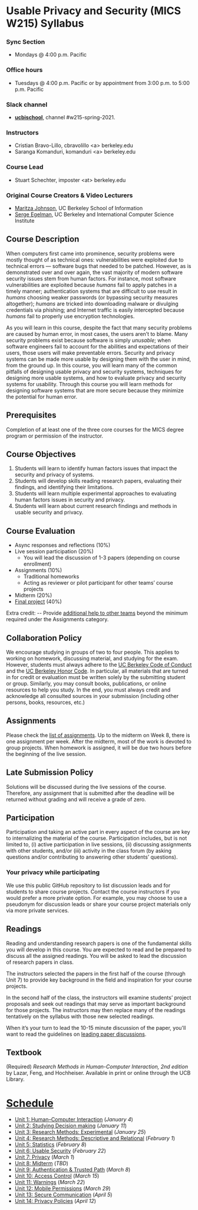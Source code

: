 # Usable Privacy and Security (MICS W215) Syllabus

### Sync Section

  - Mondays @ 4:00 p.m. Pacific

### Office hours

  - Tuesdays @ 4:00 p.m. Pacific or by appointment from 3:00 p.m. to 5:00 p.m. Pacific

### Slack channel

  - [**ucbischool**](https://ucbischool.slack.com), channel #w215-spring-2021.

### Instructors

 -  Cristian Bravo-Lillo, cbravolillo \<a\> berkeley.edu
 -  Saranga Komanduri, komanduri \<a\> berkeley.edu

### Course Lead

 -  Stuart Schechter, imposter \<at\> berkeley.edu

### Original Course Creators & Video Lecturers

 - [Maritza Johnson](http://maritzajohnson.com/), UC Berkeley School of Information
 - [Serge Egelman](https://www.guanotronic.com/~serge/), UC Berkeley and International Computer Science Institute



## Course Description

When computers first came into prominence, security problems were mostly thought of as technical ones: vulnerabilities were exploited due to technical errors — software bugs that needed to be patched. However, as is demonstrated over and over again, the vast majority of modern software security issues stem from human factors. For instance, most software vulnerabilities are exploited because *humans* fail to apply patches in a timely manner; authentication systems that are difficult to use result in *humans* choosing weaker passwords (or bypassing security measures altogether); *humans* are tricked into downloading malware or divulging credentials via phishing; and Internet traffic is easily intercepted because *humans* fail to properly use encryption technologies.

As you will learn in this course, despite the fact that many security problems are caused by human error, in most cases, the users aren’t to blame. Many security problems exist because software is simply *unusable*; when software engineers fail to account for the abilities and expectations of their users, those users will make preventable errors. Security and privacy systems can be made more usable by designing them with the user in mind, from the ground up. In this course, you will learn many of the common pitfalls of designing usable privacy and security systems, techniques for designing more usable systems, and how to evaluate privacy and security systems for usability. Through this course you will learn methods for designing software systems that are more secure because they minimize the potential for human error.



## Prerequisites

Completion of at least one of the three core courses for the MICS degree program or permission of the instructor.



## Course Objectives

1. Students will learn to identify human factors issues that impact the security and privacy of systems.
2. Students will develop skills reading research papers, evaluating their findings, and identifying their limitations.
3. Students will learn multiple experimental approaches to evaluating human factors issues in security and privacy.
4. Students will learn about current research findings and methods in usable security and privacy.



## Course Evaluation

  - Async responses and reflections (10%)
  - Live session participation (20%)
    - You will lead the discussion of 1-3 papers (depending on course enrollment)
  - Assignments (10%)
    - Traditional homeworks
    - Acting as reviewer or pilot participant for other teams’ course projects
  - Midterm (20%)
  - [Final project](/project/) (40%)

Extra credit:
  -- Provide [additional help to other teams](/project/helping-others.md) beyond the minimum required under the Assignments category.



## Collaboration Policy

We encourage studying in groups of two to four people. This applies to working on homework, discussing material, and studying for the exam. However, students must always adhere to the [UC Berkeley Code of Conduct](http://sa.berkeley.edu/code-of-conduct) and the [UC Berkeley Honor Code](https://teaching.berkeley.edu/berkeley-honor-code). In particular, all materials that are turned in for credit or evaluation must be written solely by the submitting student or group. Similarly, you may consult books, publications, or online resources to help you study. In the end, you must always credit and acknowledge all consulted sources in your submission (including other persons, books, resources, etc.)



## Assignments

Please check the [list of assignments](/assignments/). Up to the midterm on Week 8, there is one assignment per week. After the midterm, most of the work is devoted to group projects. When homework is assigned, it will be due two hours before the beginning of the live session.



## Late Submission Policy

Solutions will be discussed during the live sessions of the course. Therefore, any assignment that is submitted after the deadline will be returned without grading and will receive a grade of zero.



## Participation

Participation and taking an active part in every aspect of the course are key to internalizing the material of the course. Participation includes, but is not limited to, (i) active participation in live sessions, (ii) discussing assignments with other students, and/or (iii) activity in the class forum (by asking questions and/or contributing to answering other students’ questions).



### Your privacy while participating

We use this public GitHub repository to list discussion leads and for students to share course projects. Contact the course instructors if you would prefer a more private option. For example, you may choose to use a pseudonym for discussion leads or share your course project materials only via more private services.



## Readings

Reading and understanding research papers is one of the fundamental skills you will develop in this course. You are expected to read and be prepared to discuss all the assigned readings. You will be asked to lead the discussion of research papers in class.

The instructors selected the papers in the first half of the course (through Unit 7) to provide key background in the field and inspiration for your course projects.

In the second half of the class, the instructors will examine students’ project proposals and seek out readings that may serve as important background for those projects. The instructors may then replace many of the readings tentatively on the syllabus with those new selected readings.

When it’s your turn to lead the 10-15 minute discussion of the paper, you'll want to read the guidelines on [leading paper discussions](/leading-paper-discussions.md).



## Textbook

(Required) *Research Methods in Human-Computer Interaction, 2nd edition* by Lazar, Feng, and Hochheiser.  Available in print or online through the UCB Library.



# [Schedule](/schedule)

 - [Unit 1: Human–Computer Interaction](./schedule/unit-01.md) (*January 4*)
 - [Unit 2: Studying Decision making](./schedule/unit-02.md) (*January 11*)
 - [Unit 3: Research Methods: Experimental](./schedule/unit-03.md) (*January 25*)
 - [Unit 4: Research Methods: Descriptive and Relational](./schedule/unit-04.md) (*February 1*)
 - [Unit 5: Statistics](./schedule/unit-05.md) (*February 8*)
 - [Unit 6: Usable Security](./schedule/unit-06.md) (*February 22*)
 - [Unit 7: Privacy](./schedule/unit-07.md) (*March 1*)
 - [Unit 8: Midterm](./schedule/unit-08.md) (*TBD*)
 - [Unit 9: Authentication & Trusted Path](./schedule/unit-09.md) (*March 8*)
 - [Unit 10: Access Control](./schedule/unit-10.md) (*March 15*)
 - [Unit 11: Warnings](./schedule/unit-11.md) (*March 22*)
 - [Unit 12: Mobile Permissions](./schedule/unit-12.md) (*March 29*)
 - [Unit 13: Secure Communication](./schedule/unit-13.md) (*April 5*)
 - [Unit 14: Privacy Policies](./schedule/unit-14.md) (*April 12*)
